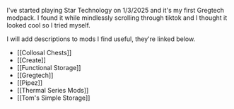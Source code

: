 I've started playing Star Technology on 1/3/2025 and it's my first Gregtech modpack.
I found it while mindlessly scrolling through tiktok and I thought it looked cool so I tried myself.

I will add descriptions to mods I find useful, they're linked below.
- [[Collosal Chests]]
- [[Create]]
- [[Functional Storage]]
- [[Gregtech]]
- [[Pipez]]
- [[Thermal Series Mods]]
- [[Tom's Simple Storage]]